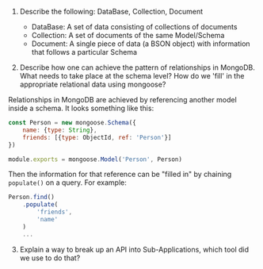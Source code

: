 1. Describe the following: DataBase, Collection, Document

    - DataBase: A set of data consisting of collections of documents
    - Collection: A set of documents of the same Model/Schema
    - Document: A single piece of data (a BSON object) with information that follows a particular Schema

2. Describe how one can achieve the pattern of relationships in MongoDB. What needs to take place at the schema level? How do we 'fill' in the appropriate relational data using mongoose?

Relationships in MongoDB are achieved by referencing another model inside a schema. It looks something like this:
```javascript
const Person = new mongoose.Schema({
    name: {type: String},
    friends: [{type: ObjectId, ref: 'Person'}]
})

module.exports = mongoose.Model('Person', Person)
```
Then the information for that reference can be "filled in" by chaining `populate()` on a query. For example:
```javascript
Person.find()
    .populate(
        'friends',
        'name'
    )
    ...
```

3. Explain a way to break up an API into Sub-Applications, which tool did we use to do that?